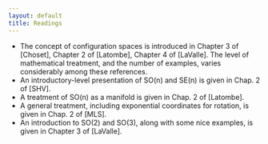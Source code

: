 ```yaml
---
layout: default
title: Readings
---
```

* The concept of configuration spaces is introduced in Chapter 3 of [Choset], Chapter 2 of [Latombe], Chapter 4 of [LaValle]. The level of mathematical treatment, and the number of examples, varies considerably among these references.
* An introductory-level presentation of SO(n) and SE(n) is given in Chap. 2 of [SHV].
* A treatment of SO(n) as a manifold is given in Chap. 2 of [Latombe].
* A general treatment, including exponential coordinates for rotation, is given in Chap. 2 of [MLS].
* An introduction to SO(2) and SO(3), along with some nice examples, is given in Chapter 3 of [LaValle].  
